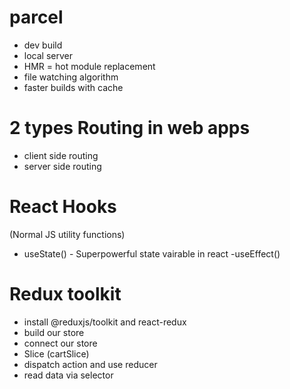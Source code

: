# parcel
- dev build 
- local server
- HMR = hot module replacement
- file watching algorithm
- faster builds with cache

# 2 types Routing in web apps
- client side routing
- server side routing
 
 # React Hooks
 (Normal JS utility functions)
 - useState() - Superpowerful state vairable in react
 -useEffect()

 # Redux toolkit

- install @reduxjs/toolkit and react-redux
- build our store 
- connect our store
- Slice (cartSlice)
- dispatch action and use reducer
- read data via selector

